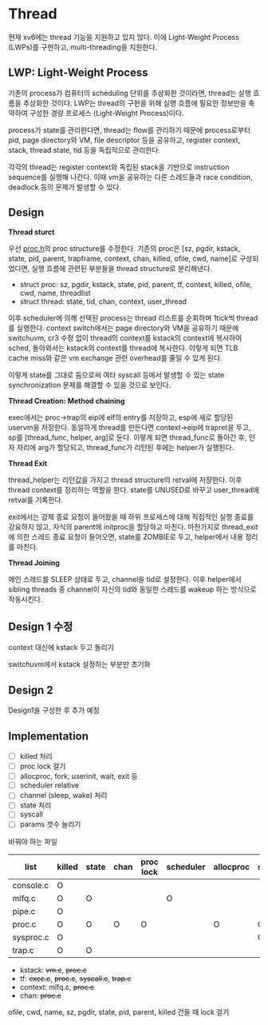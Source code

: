 # Thread

현재 xv6에는 thread 기능을 지원하고 있지 않다. 이에 Light-Weight Process (LWPs)를 구현하고, multi-threading을 지원한다.

## LWP: Light-Weight Process

기존의 process가 컴퓨터의 scheduling 단위를 추상화한 것이라면, thread는 실행 흐름을 추상화한 것이다. LWP는 thread의 구현을 위해 실행 흐름에 필요한 정보만을 축약하여 구성한 경량 프로세스 (Light-Weight Process)이다. 

process가 state를 관리한다면, thread는 flow를 관리하기 때문에 process로부터 pid, page directory와 VM, file descriptor 등을 공유하고, register context, stack, thread state, tid 등을 독립적으로 관리한다.

각각의 thread는 register context와 독립된 stack을 기반으로 instruction sequence를 실행해 나간다. 이때 vm을 공유하는 다른 스레드들과 race condition, deadlock 등의 문제가 발생할 수 있다.

## Design

**Thread sturct**

우선 [proc.h](./xv6-public/proc.h)의 proc structure를 수정한다. 기존의 proc은 [sz, pgdir, kstack, state, pid, parent, trapframe, context, chan, killed, ofile, cwd, name]로 구성되었다면, 실행 흐름에 관련된 부분들을 thread structure로 분리해낸다.

- struct proc: sz, pgdir, kstack, state, pid, parent, tf, context, killed, ofile, cwd, name, threadlist
- struct thread: state, tid, chan, context, user_thread

이후 scheduler에 의해 선택된 process는 thread 리스트를 순회하며 1tick씩 thread를 실행한다. context switch에서는 page directory와 VM을 공유하기 때문에 switchuvm, cr3 수정 없이 thread의 context를 kstack의 context에 복사하여 sched, 돌아와서는 kstack의 context를 thread에 복사한다. 이렇게 되면 TLB cache miss와 같은 vm exchange 관련 overhead를 줄일 수 있게 된다.

이렇게 state를 그대로 둠으로써 여타 syscall 등에서 발생할 수 있는 state synchronization 문제를 해결할 수 있을 것으로 보인다.

**Thread Creation: Method chaining**

exec에서는 proc->trap의 eip에 elf의 entry를 저장하고, esp에 새로 할당된 uservm을 저장한다. 동일하게 thread를 만든다면 context->eip에 trapret을 두고, sp를 [thread_func, helper, arg]로 둔다. 이렇게 되면 thread_func로 돌아간 후, 인자 자리에 arg가 할당되고, thread_func가 리턴된 후에는 helper가 실행된다.

**Thread Exit**

thread_helper는 리턴값을 가지고 thread structure의 retval에 저장한다. 이후 thread context를 정리하는 역할을 한다. state를 UNUSED로 바꾸고 user_thread에 retval를 기록한다.

exit에서는 강제 종료 요청이 들어왔을 때 하위 프로세스에 대해 직접적인 실행 종료를 강요하지 않고, 자식의 parent에 initproc을 할당하고 마친다. 마찬가지로 thread_exit에 의한 스레드 종료 요청이 들어오면, state를 ZOMBIE로 두고, helper에서 내용 정리를 마친다.

**Thread Joining**

메인 스레드를 SLEEP 상태로 두고, channel을 tid로 설정한다. 이후 helper에서 sibling threads 중 channel이 자신의 tid와 동일한 스레드를 wakeup 하는 방식으로 작동시킨다.


## Design 1 수정

context 대신에 kstack 두고 돌리기

switchuvm에서 kstack 설정하는 부분만 초기화

## Design 2

Design1을 구성한 후 추가 예정

## Implementation

- [ ] killed 처리
- [ ] proc lock 걸기
- [ ] allocproc, fork, userinit, wait, exit 등
- [ ] scheduler relative
- [ ] channel (sleep, wake) 처리
- [ ] state 처리
- [ ] syscall
- [ ] params 갯수 늘리기

바꿔야 하는 파일

| list | killed | state | chan | proc lock | scheduler | allocproc | syscall |
| ---- | ------ | ----- | ---- | --------- | --------- | --------- | ------- |
| console.c | O |       |      |           |           |           |         |
| mlfq.c | O    | O     |      |           | O         |           |         |
| pipe.c | O    |       |      |           |           |           |         |
| proc.c | O    | O     | O    | O         |           | O         | O       |
| sysproc.c | O |       |      |           |           |           | O       |
| trap.c | O    | O     |      |           |           |           |         |

- kstack: ~~vm.c~~, ~~proc.c~~
- tf: ~~exec.c~~, ~~proc.c~~, ~~syscall.c~~, ~~trap.c~~
- context: mlfq.c, ~~proc.c~~
- chan: ~~proc.c~~

ofile, cwd, name, sz, pgdir, state, pid, parent, killed 건들 때 lock 걸기
